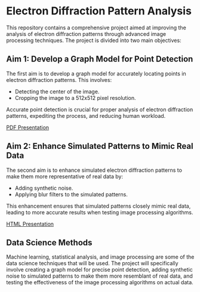 # Electron Diffraction Pattern Analysis
This repository contains a comprehensive project aimed at improving the analysis of electron diffraction patterns through advanced image processing techniques. The project is divided into two main objectives:

## Aim 1: Develop a Graph Model for Point Detection
The first aim is to develop a graph model for accurately locating points in electron diffraction patterns. This involves:
- Detecting the center of the image.
- Cropping the image to a 512x512 pixel resolution.

Accurate point detection is crucial for proper analysis of electron diffraction patterns, expediting the process, and reducing human workload.

[PDF Presentation](https://uruc.github.io/Electron-Diffraction-Pattern-Analysis/blob/main/Aim-1.pdf)

## Aim 2: Enhance Simulated Patterns to Mimic Real Data
The second aim is to enhance simulated electron diffraction patterns to make them more representative of real data by:
- Adding synthetic noise.
- Applying blur filters to the simulated patterns.

This enhancement ensures that simulated patterns closely mimic real data, leading to more accurate results when testing image processing algorithms.

[HTML Presentation](https://uruc.github.io/Electron-Diffraction-Pattern-Analysis/blob/main/Aim-2.html)

## Data Science Methods
Machine learning, statistical analysis, and image processing are some of the data science techniques that will be used. The project will specifically involve creating a graph model for precise point detection, adding synthetic noise to simulated patterns to make them more resemblant of real data, and testing the effectiveness of the image processing algorithms on actual data.
